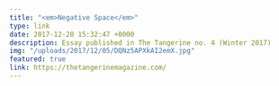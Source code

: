 ```yaml
---
title: "<em>Negative Space</em>"
type: link
date: 2017-12-20 15:32:47 +0000
description: Essay published in The Tangerine no. 4 (Winter 2017)
img: "/uploads/2017/12/05/DQNz5APXkAI2emX.jpg"
featured: true
link: https://thetangerinemagazine.com/
---
```


